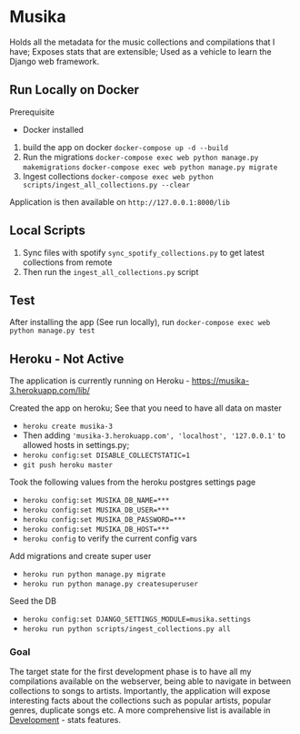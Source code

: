 # Musika
Holds all the metadata for the music collections and compilations that I have; Exposes stats that are extensible; Used as a vehicle to learn the Django web framework.

## Run Locally on Docker

Prerequisite
- Docker installed 

1. build the app on docker 
``` docker-compose up -d --build ```
2. Run the migrations
``` docker-compose exec web python manage.py makemigrations ```
``` docker-compose exec web python manage.py migrate ```
3. Ingest collections 
``` docker-compose exec web python scripts/ingest_all_collections.py --clear ```

Application is then available on `http://127.0.0.1:8000/lib`

## Local Scripts 
1. Sync files with spotify `sync_spotify_collections.py` to get latest collections from remote
2. Then run the `ingest_all_collections.py` script


## Test

After installing the app (See run locally), run
``` docker-compose exec web python manage.py test ```

## Heroku - Not Active 

The application is currently running on Heroku - https://musika-3.herokuapp.com/lib/

Created the app on heroku; See that you need to have all data on master
* ``` heroku create musika-3 ```
* Then adding ``` 'musika-3.herokuapp.com', 'localhost', '127.0.0.1' ``` to allowed hosts in settings.py;
* ``` heroku config:set DISABLE_COLLECTSTATIC=1 ```
* ``` git push heroku master ```

Took the following values from the heroku postgres settings page
* ``` heroku config:set MUSIKA_DB_NAME=*** ```
* ``` heroku config:set MUSIKA_DB_USER=*** ```
* ``` heroku config:set MUSIKA_DB_PASSWORD=*** ```
* ``` heroku config:set MUSIKA_DB_HOST=*** ```
* ``` heroku config ```  to verify  the current config vars

Add migrations and create super user
* ``` heroku run python manage.py migrate ```
* ``` heroku run python manage.py createsuperuser ```

Seed the DB
* ``` heroku config:set DJANGO_SETTINGS_MODULE=musika.settings ```
* ``` heroku run python scripts/ingest_collections.py all ```

### Goal
The target state for the first development phase is to have all my compilations available on the webserver,
being able to navigate in between collections to songs to artists. Importantly, the application will expose interesting facts about the collections such as popular artists, popular genres, duplicate songs etc.
A more comprehensive list is available in [Development](Development.md)  - stats features.

